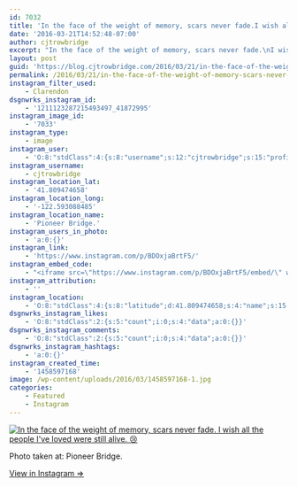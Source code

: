 ```yaml
---
id: 7032
title: 'In the face of the weight of memory, scars never fade.I wish all the people I&#8217;ve loved were still alive. &#x1f622;'
date: '2016-03-21T14:52:48-07:00'
author: cjtrowbridge
excerpt: "In the face of the weight of memory, scars never fade.\nI wish all the people I've loved were still alive. &#x1f622;"
layout: post
guid: 'https://blog.cjtrowbridge.com/2016/03/21/in-the-face-of-the-weight-of-memory-scars-never-fade-i-wish-all-the-people-ive-loved-were-still-alive-%f0%9f%98%a2/'
permalink: /2016/03/21/in-the-face-of-the-weight-of-memory-scars-never-fade-i-wish-all-the-people-ive-loved-were-still-alive-%f0%9f%98%a2/
instagram_filter_used:
    - Clarendon
dsgnwrks_instagram_id:
    - '1211123287215493497_41872995'
instagram_image_id:
    - '7033'
instagram_type:
    - image
instagram_user:
    - 'O:8:"stdClass":4:{s:8:"username";s:12:"cjtrowbridge";s:15:"profile_picture";s:96:"https://scontent.cdninstagram.com/t51.2885-19/s150x150/12081186_1759494767611229_280555941_a.jpg";s:2:"id";s:8:"41872995";s:9:"full_name";s:13:"CJ Trowbridge";}'
instagram_username:
    - cjtrowbridge
instagram_location_lat:
    - '41.809474658'
instagram_location_long:
    - '-122.593088485'
instagram_location_name:
    - 'Pioneer Bridge.'
instagram_users_in_photo:
    - 'a:0:{}'
instagram_link:
    - 'https://www.instagram.com/p/BDOxjaBrtF5/'
instagram_embed_code:
    - "<iframe src=\"https://www.instagram.com/p/BDOxjaBrtF5/embed/\" width=\"612\" height=\"710\" frameborder=\"0\" scrolling=\"no\" allowtransparency=\"true\" class=\"insta-image-embed\"></iframe>\n"
instagram_attribution:
    - ''
instagram_location:
    - 'O:8:"stdClass":4:{s:8:"latitude";d:41.809474658;s:4:"name";s:15:"Pioneer Bridge.";s:9:"longitude";d:-122.593088485;s:2:"id";i:709648446;}'
dsgnwrks_instagram_likes:
    - 'O:8:"stdClass":2:{s:5:"count";i:0;s:4:"data";a:0:{}}'
dsgnwrks_instagram_comments:
    - 'O:8:"stdClass":2:{s:5:"count";i:0;s:4:"data";a:0:{}}'
dsgnwrks_instagram_hashtags:
    - 'a:0:{}'
instagram_created_time:
    - '1458597168'
image: /wp-content/uploads/2016/03/1458597168-1.jpg
categories:
    - Featured
    - Instagram
---
```


[![In the face of the weight of memory, scars never fade.
I wish all the people I've loved were still alive. 😢](https://blog.cjtrowbridge.com/wp-content/uploads/2016/03/1458597168-1-1.jpg)](https://www.instagram.com/p/BDOxjaBrtF5/)

Photo taken at: Pioneer Bridge.

[View in Instagram ⇒](https://www.instagram.com/p/BDOxjaBrtF5/)